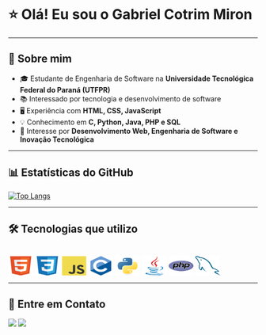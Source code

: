 # ⭐ Olá! Eu sou o Gabriel Cotrim Miron

---

## 🚀 Sobre mim
- 🎓 Estudante de Engenharia de Software na **Universidade Tecnológica Federal do Paraná (UTFPR)**
- 📚 Interessado por tecnologia e desenvolvimento de software
- 🖥️ Experiência com **HTML, CSS, JavaScript**
- 💡 Conhecimento em **C, Python, Java, PHP e SQL**
- 🚀 Interesse por **Desenvolvimento Web, Engenharia de Software e Inovação Tecnológica**

---

## 📊 Estatísticas do GitHub  

[![Top Langs](https://github-readme-stats.vercel.app/api/top-langs/?username=GabrielCotrimMiron&layout=compact&theme=radical&cache_seconds=10)](https://github.com/anuraghazra/github-readme-stats)

---

## 🛠️ Tecnologias que utilizo  

<div style="display: inline_block"><br>
  <img align="center" alt="HTML" height="40" width="50" src="https://raw.githubusercontent.com/devicons/devicon/master/icons/html5/html5-original.svg">
  <img align="center" alt="CSS" height="40" width="50" src="https://raw.githubusercontent.com/devicons/devicon/master/icons/css3/css3-original.svg">
  <img align="center" alt="JavaScript" height="40" width="50" src="https://raw.githubusercontent.com/devicons/devicon/master/icons/javascript/javascript-original.svg">
  <img align="center" alt="C" height="40" width="50" src="https://raw.githubusercontent.com/devicons/devicon/master/icons/c/c-original.svg">
  <img align="center" alt="Python" height="40" width="50" src="https://raw.githubusercontent.com/devicons/devicon/master/icons/python/python-original.svg">
  <img align="center" alt="Java" height="40" width="50" src="https://raw.githubusercontent.com/devicons/devicon/master/icons/java/java-original.svg">
  <img align="center" alt="PHP" height="40" width="50" src="https://raw.githubusercontent.com/devicons/devicon/master/icons/php/php-original.svg">
  <img align="center" alt="MySQL" height="40" width="50" src="https://raw.githubusercontent.com/devicons/devicon/master/icons/mysql/mysql-original.svg">
</div>

---

## 📩 Entre em Contato  

<div>
  <a href="mailto:gabrielcmiron@gmail.com"><img src="https://img.shields.io/badge/-Gmail-%23333?style=for-the-badge&logo=gmail&logoColor=white" target="_blank"></a>
  <a href="https://www.linkedin.com/in/gabriel-c-miron/" target="_blank"><img src="https://img.shields.io/badge/-LinkedIn-%230077B5?style=for-the-badge&logo=linkedin&logoColor=white" target="_blank"></a>
</div>

